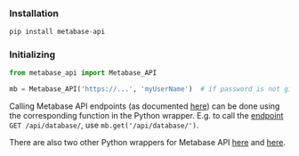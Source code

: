 ### Installation
```python
pip install metabase-api
```

### Initializing
```python
from metabase_api import Metabase_API

mb = Metabase_API('https://...', 'myUserName')  # if password is not given it will prompt for password
```
Calling Metabase API endpoints (as documented [here](https://github.com/metabase/metabase/blob/master/docs/api-documentation.md)) can be done using the corresponding function in the Python wrapper.
E.g. to call the [endpoint](https://github.com/metabase/metabase/blob/master/docs/api-documentation.md#get-apidatabase) `GET /api/database/`, use `mb.get('/api/database/')`.

There are also two other Python wrappers for Metabase API [here](https://github.com/mertsalik/metabasepy) and [here](https://github.com/STUnitas/metabase-py).
